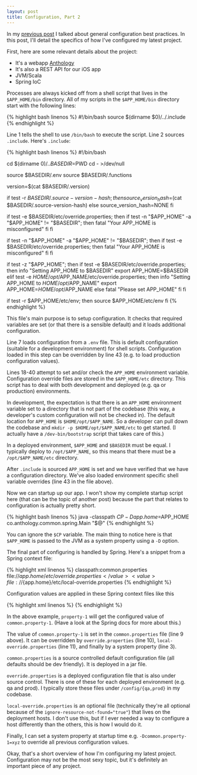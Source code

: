 ```yaml
---
layout: post
title: Configuration, Part 2
---
```


In my [previous post](/2016/01/25/configuration/) I talked about general configuration best practices. In this post, I'll detail the specifics of how I've configured my latest project.

First, here are some relevant details about the project:

* It's a webapp [Anthology](https://anthology.co)
* It's also a REST API for our iOS app
* JVM/Scala
* Spring IoC

Processes are always kicked off from a shell script that lives in the `$APP_HOME/bin` directory. All of my scripts in the `$APP_HOME/bin` directory start with the following lines:

{% highlight bash linenos %}
#!/bin/bash
source $(dirname $0)/../.include
{% endhighlight %}

Line 1 tells the shell to use `/bin/bash` to execute the script. Line 2 sources `.include`. Here's `.include`:

{% highlight bash linenos %}
#!/bin/bash

cd $(dirname $0)/..
BASEDIR=$PWD
cd - >/dev/null

source $BASEDIR/.env
source $BASEDIR/.functions

version=$(cat $BASEDIR/.version)

if test -r $BASEDIR/.source-version-hash; then
  source_version_hash=$(cat $BASEDIR/.source-version-hash)
else
  source_version_hash=NONE
fi

if test -e $BASEDIR/etc/override.properties; then
  if test -n "$APP_HOME" -a "$APP_HOME" != "$BASEDIR"; then
    fatal "Your APP_HOME is misconfigured"
  fi
fi

if test -n "$APP_HOME" -a "$APP_HOME" != "$BASEDIR"; then
  if test -e $BASEDIR/etc/override.properties; then
    fatal "Your APP_HOME is misconfigured"
  fi
fi

if test -z "$APP_HOME"; then
  if test -e $BASEDIR/etc/override.properties; then
    info "Setting APP_HOME to $BASEDIR"
    export APP_HOME=$BASEDIR
  elif test -e $HOME/opt/$APP_NAME/etc/override.properties; then
    info "Setting APP_HOME to $HOME/opt/$APP_NAME"
    export APP_HOME=$HOME/opt/$APP_NAME
  else
    fatal "Please set APP_HOME"
  fi
fi

if test -r $APP_HOME/etc/env; then
  source $APP_HOME/etc/env
fi
{% endhighlight %}

This file's main purpose is to setup configuration. It checks that required variables are set (or that there is a sensible default) and it loads additional configuration.

Line 7 loads configuration from a `.env` file. This is default configuration (suitable for a development environment) for shell scripts. Configuration loaded in this step can be overridden by line 43 (e.g. to load production configuration values).

Lines 18-40 attempt to set and/or check the `APP_HOME` environment variable. Configuration override files are stored in the `$APP_HOME/etc` directory. This script has to deal with both development and deployed (e.g. qa or production) environments.

In development, the expectation is that there is an `APP_HOME` environment variable set to a directory that is not part of the codebase (this way, a developer's custom configuration will not be checked in). The default location for `APP_HOME` is `$HOME/opt/$APP_NAME`. So a developer can pull down the codebase and `mkdir -p $HOME/opt/$APP_NAME/etc` to get started. (I actually have a `/dev-bin/bootstrap` script that takes care of this.)

In a deployed environment, `$APP_HOME` and `$BASEDIR` must be equal. I typically deploy to `/opt/$APP_NAME`, so this means that there must be a `/opt/$APP_NAME/etc` directory.

After `.include` is sourced `APP_HOME` is set and we have verified that we have a configuration directory. We've also loaded environment specific shell variable overrides (line 43 in the file above).

Now we can startup up our app. I won't show my complete startup script here (that can be the topic of another post) because the part that relates to configuration is actually pretty short.

{% highlight bash linenos %}
java -classpath $CP -Dapp.home=$APP_HOME co.anthology.common.spring.Main "$@"
{% endhighlight %}

You can ignore the `$CP` variable. The main thing to notice here is that `$APP_HOME` is passed to the JVM as a system property using a `-D` option.

The final part of configuring is handled by Spring. Here's a snippet from a Spring context file:

{% highlight xml linenos %}
<bean
    class="org.springframework.beans.factory.config.PropertyPlaceholderConfigurer"
    p:system-properties-mode-name="SYSTEM_PROPERTIES_MODE_OVERRIDE"
    p:ignore-unresolvable-placeholders="true"
    p:ignore-resource-not-found="true"
    >
  <property name="locations">
    <list>
      <value>classpath:common.properties</value>
      <value>file://${app.home}/etc/override.properties</value>
      <value>file://${app.home}/etc/local-override.properties</value>
    </list>
  </property>
</bean>
{% endhighlight %}

Configuration values are applied in these Spring context files like this

{% highlight xml linenos %}
<bean
    id="my-id"
    class="my.class.Name"
    p:property-1="${common.property-1}"
    />
{% endhighlight %}

In the above example, `property-1` will get the configured value of `common.property-1`. (Have a look at the Spring docs for more about this.)

The value of `common.property-1` is set in the `common.properties` file (line 9 above). It can be overridden by `override.properties` (line 10), `local-override.properties` (line 11), and finally by a system property (line 3).

`common.properties` is a source controlled default configuration file (all defaults should be dev friendly). It is deployed in a jar file.

`override.properties` is a deployed configuration file that is also under source control. There is one of these for each deployed environment (e.g. qa and prod). I typically store these files under `/config/{qa,prod}` in my codebase.

`local-override.properties` is an optional file (technically they're all optional because of the `ignore-resource-not-found="true"`) that lives on the deployment hosts. I don't use this, but if I ever needed a way to configure a host differently than the others, this is how I would do it.

Finally, I can set a system property at startup time e.g. `-Dcommon.property-1=xyz` to override all previous configuration values.

Okay, that's a short overview of how I'm configuring my latest project. Configuration may not be the most sexy topic, but it's definitely an important piece of any project.
